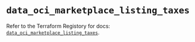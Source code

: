 # `data_oci_marketplace_listing_taxes`

Refer to the Terraform Registory for docs: [`data_oci_marketplace_listing_taxes`](https://registry.terraform.io/providers/oracle/oci/6.18.0/docs/data-sources/marketplace_listing_taxes).
